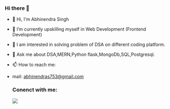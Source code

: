 ### Hi there 👋

- 👋 Hi, I'm Abhinendra Singh
- 🌱 I’m currently upskilling myself in  Web Development (Frontend Development)
- 👀 I am interested in solving problem of DSA on different coding platform.
- 💬 Ask me about DSA,MERN,Python flask,MongoDb,SQL,Postgresql.
- 📫 How to reach me:
- mail: abhinendras753@gmail.com

  <h3>Conenct with me:</h3>
  <a [href="https://linkedin.com/in/](https://www.linkedin.com/in/abhinendra--singh/)"><img src="https://cdn-icons-png.flaticon.com/128/3536/3536505.png"></a>

